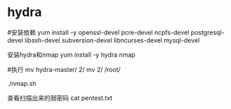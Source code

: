 # hydra

#安装依赖
yum install -y openssl-devel pcre-devel ncpfs-devel postgresql-devel libssh-devel subversion-devel libncurses-devel mysql-devel

安装hydra和nmap
yum install -y hydra nmap 

#执行
mv hydra-master/ 2/
mv 2/ /root/


./nmap.sh


查看扫描出来的弱密码
cat pentest.txt

